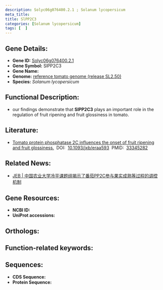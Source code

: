 ```yaml
---
description: Solyc06g076400.2.1 ; Solanum lycopersicum
meta_title:
title: SlPP2C3
categories: [Solanum lycopersicum]
tags: [  ]
---
```


## Gene Details:
- **Gene ID:**	[Solyc06g076400.2.1]()
- **Gene Symbol:** SlPP2C3
- **Gene Name:** 
- **Genome:** [reference tomato genome (release SL2.50)]()
- **Species:** *Solanum lycopersicum*

## Functional Description:
   - our findings demonstrate that **SlPP2C3** plays an important role in the regulation of fruit ripening and fruit glossiness in tomato.

## Literature:
   - [Tomato protein phosphatase 2C influences the onset of fruit ripening and fruit glossiness.]( https://academic.oup.com/jxb/article/72/7/2403/6042572?login=true)&nbsp;&nbsp;DOI:&nbsp;&nbsp;[10.1093/jxb/eraa593](https://academic.oup.com/jxb/article/72/7/2403/6042572?login=true)&nbsp;&nbsp;PMID:&nbsp;&nbsp;[33345282](https://pubmed.ncbi.nlm.nih.gov/33345282/)

## Related News:
   - [JEB | 中国农业大学冷平课题组揭示了番茄PP2C参与果实成熟等过程的调控机制](https://mp.weixin.qq.com/s?__biz=Mzg3MDEwNDEyMg==&mid=2247502159&idx=5&sn=168ebed4c2b42c6589082d87f5161064&chksm=ce90641af9e7ed0cae5e3537c3a97c03041f6b06e1908931c0bec27e390b1686d5736b3f3063&scene=27#wechat_redirect)

## Gene Resources:
- **NCBI ID:** [](https://www.ncbi.nlm.nih.gov/gene/?term=)
- **UniProt accessions:** [](https://www.uniprot.org/uniprotkb//entry)

## Orthologs:

## Function-related keywords:


## Sequences:
- **CDS Sequence:**
- **Protein Sequence:**
